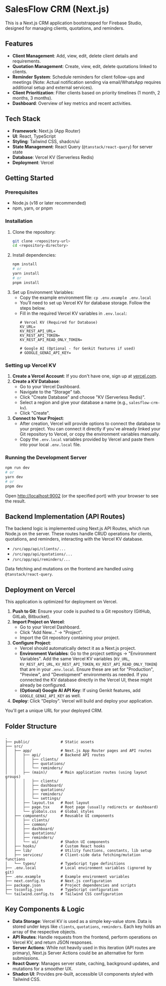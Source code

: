 # SalesFlow CRM (Next.js)

This is a Next.js CRM application bootstrapped for Firebase Studio, designed for managing clients, quotations, and reminders.

## Features

-   **Client Management**: Add, view, edit, delete client details and requirements.
-   **Quotation Management**: Create, view, edit, delete quotations linked to clients.
-   **Reminder System**: Schedule reminders for client follow-ups and meetings (Note: Actual notification sending via email/WhatsApp requires additional setup and external services).
-   **Client Prioritization**: Filter clients based on priority timelines (1 month, 2 months, 3 months).
-   **Dashboard**: Overview of key metrics and recent activities.

## Tech Stack

-   **Framework**: Next.js (App Router)
-   **UI**: React, TypeScript
-   **Styling**: Tailwind CSS, shadcn/ui
-   **State Management**: React Query (`@tanstack/react-query`) for server state
-   **Database**: Vercel KV (Serverless Redis)
-   **Deployment**: Vercel

## Getting Started

### Prerequisites

-   Node.js (v18 or later recommended)
-   npm, yarn, or pnpm

### Installation

1.  Clone the repository:
    ```bash
    git clone <repository-url>
    cd <repository-directory>
    ```
2.  Install dependencies:
    ```bash
    npm install
    # or
    yarn install
    # or
    pnpm install
    ```
3.  Set up Environment Variables:
    *   Copy the example environment file: `cp .env.example .env.local`
    *   You'll need to set up Vercel KV for database storage. Follow the steps below.
    *   Fill in the required Vercel KV variables in `.env.local`:
        ```dotenv
        # Vercel KV (Required for Database)
        KV_URL=
        KV_REST_API_URL=
        KV_REST_API_TOKEN=
        KV_REST_API_READ_ONLY_TOKEN=

        # Google AI (Optional - for Genkit features if used)
        # GOOGLE_GENAI_API_KEY=
        ```

### Setting up Vercel KV

1.  **Create a Vercel Account**: If you don't have one, sign up at [vercel.com](https://vercel.com/).
2.  **Create a KV Database**:
    *   Go to your Vercel Dashboard.
    *   Navigate to the "Storage" tab.
    *   Click "Create Database" and choose "KV (Serverless Redis)".
    *   Select a region and give your database a name (e.g., `salesflow-crm-kv`).
    *   Click "Create".
3.  **Connect to Your Project**:
    *   After creation, Vercel will provide options to connect the database to your project. You can connect it directly if you've already linked your Git repository to Vercel, or copy the environment variables manually.
    *   Copy the `.env.local` variables provided by Vercel and paste them into your local `.env.local` file.

### Running the Development Server

```bash
npm run dev
# or
yarn dev
# or
pnpm dev
```

Open [http://localhost:9002](http://localhost:9002) (or the specified port) with your browser to see the result.

## Backend Implementation (API Routes)

The backend logic is implemented using Next.js API Routes, which run Node.js on the server. These routes handle CRUD operations for clients, quotations, and reminders, interacting with the Vercel KV database.

-   `/src/app/api/clients/...`
-   `/src/app/api/quotations/...`
-   `/src/app/api/reminders/...`

Data fetching and mutations on the frontend are handled using `@tanstack/react-query`.

## Deployment on Vercel

This application is optimized for deployment on Vercel.

1.  **Push to Git**: Ensure your code is pushed to a Git repository (GitHub, GitLab, Bitbucket).
2.  **Import Project on Vercel**:
    *   Go to your Vercel Dashboard.
    *   Click "Add New..." -> "Project".
    *   Import the Git repository containing your project.
3.  **Configure Project**:
    *   Vercel should automatically detect it as a Next.js project.
    *   **Environment Variables**: Go to the project settings -> "Environment Variables". Add the same Vercel KV variables (`KV_URL`, `KV_REST_API_URL`, `KV_REST_API_TOKEN`, `KV_REST_API_READ_ONLY_TOKEN`) that are in your `.env.local`. Ensure these are set for "Production", "Preview", and "Development" environments as needed. If you connected the KV database directly in the Vercel UI, these might already be configured.
    *   **(Optional) Google AI API Key**: If using Genkit features, add `GOOGLE_GENAI_API_KEY` as well.
4.  **Deploy**: Click "Deploy". Vercel will build and deploy your application.

You'll get a unique URL for your deployed CRM.

## Folder Structure

```
.
├── public/              # Static assets
├── src/
│   ├── app/             # Next.js App Router pages and API routes
│   │   ├── api/         # Backend API routes
│   │   │   ├── clients/
│   │   │   ├── quotations/
│   │   │   └── reminders/
│   │   ├── (main)/      # Main application routes (using layout groups)
│   │   │   ├── clients/
│   │   │   ├── dashboard/
│   │   │   ├── quotations/
│   │   │   ├── reminders/
│   │   │   └── settings/
│   │   ├── layout.tsx   # Root layout
│   │   ├── page.tsx     # Root page (usually redirects or dashboard)
│   │   └── globals.css  # Global styles
│   ├── components/      # Reusable UI components
│   │   ├── clients/
│   │   ├── common/
│   │   ├── dashboard/
│   │   ├── quotations/
│   │   ├── reminders/
│   │   └── ui/          # Shadcn UI components
│   ├── hooks/           # Custom React hooks
│   ├── lib/             # Utility functions, constants, lib setup
│   ├── services/        # Client-side data fetching/mutation functions
│   └── types/           # TypeScript type definitions
├── .env.local           # Local environment variables (ignored by git)
├── .env.example         # Example environment variables
├── next.config.ts       # Next.js configuration
├── package.json         # Project dependencies and scripts
├── tsconfig.json        # TypeScript configuration
└── tailwind.config.ts   # Tailwind CSS configuration
```

## Key Components & Logic

-   **Data Storage**: Vercel KV is used as a simple key-value store. Data is stored under keys like `clients`, `quotations`, `reminders`. Each key holds an array of the respective objects.
-   **API Routes**: Handle requests from the frontend, perform operations on Vercel KV, and return JSON responses.
-   **Server Actions**: While not heavily used in this iteration (API routes are primary), Next.js Server Actions could be an alternative for form submissions.
-   **React Query**: Manages server state, caching, background updates, and mutations for a smoother UX.
-   **Shadcn UI**: Provides pre-built, accessible UI components styled with Tailwind CSS.
